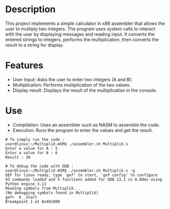 # Description

This project implements a simple calculator in x86 assembler that allows the user to multiply two integers.
The program uses system calls to interact with the user by displaying messages and reading input. 
It converts the entered strings to integers, performs the multiplication, then converts the result to a string for display.

# Features
- User Input: Asks the user to enter two integers (A and B).
- Multiplication: Performs multiplication of the two values.
- Display result: Displays the result of the multiplication in the console.

# Use
- Compilation: Uses an assembler such as NASM to assemble the code.
- Execution: Runs the program to enter the values ​​and get the result.

```
# To simply run the code :
user@linux:~/MultipliX-ASM$ ./assembler.sh MultipliX.s
Enter a value for A : 5
Enter a value for B : 6
Result : 30

# To debug the code with GDB :
user@linux:~/MultipliX-ASM$ ./assembler.sh MultipliX.s -g
GEF for linux ready, type `gef' to start, `gef config' to configure
93 commands loaded and 5 functions added for GDB 13.1 in 0.00ms using Python engine 3.11
Reading symbols from MultipliX...
(No debugging symbols found in MultipliX)
gef➤  b _start 
Breakpoint 1 at 0x401000
```

